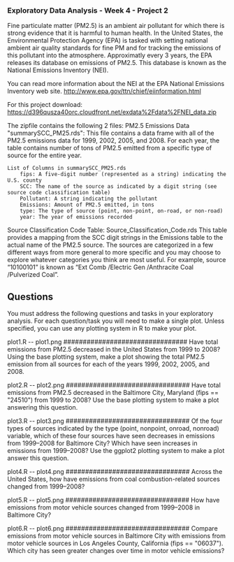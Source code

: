 ### Exploratory Data Analysis - Week 4 - Project 2

Fine particulate matter (PM2.5) is an ambient air pollutant for which there is strong evidence that it is harmful to human health. 
In the United States, the Environmental Protection Agency (EPA) is tasked with setting national ambient air quality standards for fine PM and for tracking the emissions of this pollutant into the atmosphere. 
Approximatly every 3 years, the EPA releases its database on emissions of PM2.5. 
This database is known as the National Emissions Inventory (NEI). 

You can read more information about the NEI at the EPA National Emissions Inventory web site.
http://www.epa.gov/ttn/chief/eiinformation.html

For this project download: 
https://d396qusza40orc.cloudfront.net/exdata%2Fdata%2FNEI_data.zip

The zipfile contains the following 2 files:
PM2.5 Emissions Data "summarySCC_PM25.rds": 
	This file contains a data frame with all of the PM2.5 emissions data for 1999, 2002, 2005, and 2008.
	For each year, the table contains number of tons of PM2.5 emitted from a specific type of source for the entire year. 

	List of Columns in summarySCC_PM25.rds
		fips: A five-digit number (represented as a string) indicating the U.S. county
		SCC: The name of the source as indicated by a digit string (see source code classification table)
		Pollutant: A string indicating the pollutant
		Emissions: Amount of PM2.5 emitted, in tons
		type: The type of source (point, non-point, on-road, or non-road)
		year: The year of emissions recorded

Source Classification Code Table: Source_Classification_Code.rds
	This table provides a mapping from the SCC digit strings in the Emissions table to the actual name of the PM2.5 source. 
	The sources are categorized in a few different ways from more general to more specific and you may choose to explore whatever categories you think are most useful. 
	For example, source “10100101” is known as “Ext Comb /Electric Gen /Anthracite Coal /Pulverized Coal”.

Questions
-----------
You must address the following questions and tasks in your exploratory analysis. 
For each question/task you will need to make a single plot. 
Unless specified, you can use any plotting system in R to make your plot.

plot1.R	--	plot1.png
################################
Have total emissions from PM2.5 decreased in the United States from 1999 to 2008? 
Using the base plotting system, make a plot showing the total PM2.5 emission from all sources for each of the years 
1999, 2002, 2005, and 2008.

plot2.R	--	plot2.png
################################
Have total emissions from PM2.5 decreased in the Baltimore City, Maryland (fips == "24510") from 1999 to 2008? 
Use the base plotting system to make a plot answering this question.

plot3.R	--	plot3.png
################################
Of the four types of sources indicated by the type (point, nonpoint, onroad, nonroad) variable, 
which of these four sources have seen decreases in emissions from 1999–2008 for Baltimore City? 
Which have seen increases in emissions from 1999–2008? 
Use the ggplot2 plotting system to make a plot answer this question.

plot4.R	--	plot4.png
################################
Across the United States, how have emissions from coal combustion-related sources changed from 1999–2008?

plot5.R	--	plot5.png
################################
How have emissions from motor vehicle sources changed from 1999–2008 in Baltimore City?

plot6.R	--	plot6.png
################################
Compare emissions from motor vehicle sources in Baltimore City with emissions from motor vehicle sources in Los Angeles County, California (fips == "06037"). 
Which city has seen greater changes over time in motor vehicle emissions?
